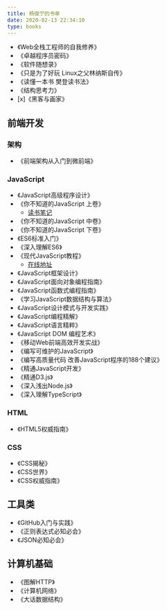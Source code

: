 ```yaml
---
title: 杨俊宁的书单
date: 2020-02-13 22:34:10
type: books
---
```


- 《Web全栈工程师的自我修养》
- 《卓越程序员密码》
- 《软件随想录》
- 《只是为了好玩 Linux之父林纳斯自传》
- 《读懂一本书 樊登读书法》
- 《结构思考力》
- [x]《黑客与画家》

## 前端开发

### 架构

- 《前端架构从入门到微前端》

### JavaScript

- 《JavaScript高级程序设计》
- 《你不知道的JavaScript 上卷》
  - [读书笔记](https://mubu.com/doc/13bnYs-Mq0r)
- 《你不知道的JavaScript 中卷》
- 《你不知道的JavaScript 下卷》
- 《ES6标准入门》
- 《深入理解ES6》
- 《现代JavaScript教程》
  - [在线地址](https://zh.javascript.info/)
- 《JavaScript框架设计》
- 《JavaScript面向对象编程指南》
- 《JavaScript函数式编程指南》
- 《学习JavaScript数据结构与算法》
- 《JavaScript设计模式与开发实践》
- 《JavaScript编程精解》
- 《JavaScript语言精粹》
- 《JavaScript DOM 编程艺术》
- 《移动Web前端高效开发实战》
- 《编写可维护的JavaScript》
- 《编写高质量代码 改善JavaScript程序的188个建议》
- 《精通JavaScript开发》
- 《精通D3.js》
- 《深入浅出Node.js》
- 《深入理解TypeScript》

### HTML

- 《HTML5权威指南》

### CSS

- 《CSS揭秘》
- 《CSS世界》
- 《CSS权威指南》

## 工具类

- 《GitHub入门与实践》
- 《正则表达式必知必会》
- 《JSON必知必会》

## 计算机基础

- 《图解HTTP》
- 《计算机网络》
- 《大话数据结构》
